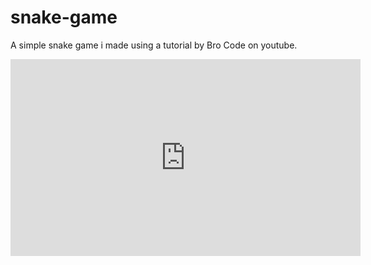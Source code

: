 # snake-game
A simple snake game i made using a tutorial by Bro Code on youtube.
<iframe width="560" height="315" src="https://www.youtube.com/embed/bfRwxS5d0SI?si=hz1T7bgqn2bHpbkf" title="YouTube video player" frameborder="0" allow="accelerometer; autoplay; clipboard-write; encrypted-media; gyroscope; picture-in-picture; web-share" allowfullscreen></iframe>
